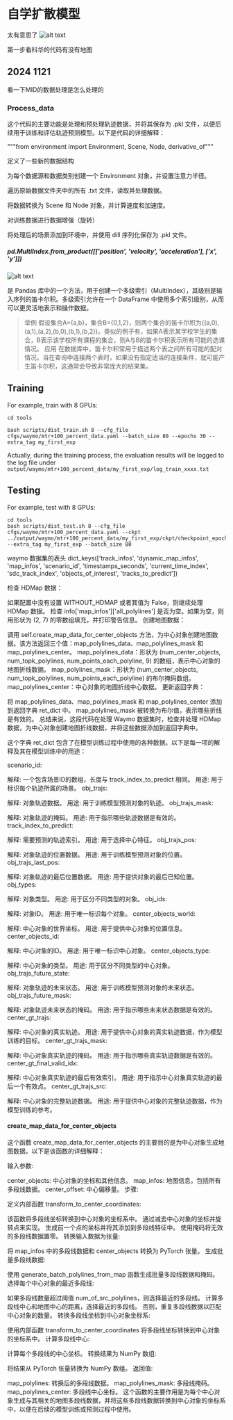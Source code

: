 # 自学扩散模型
太有意思了
![alt text](image.png)


第一步看科华的代码有没有地图

## 2024 1121
看一下MID的数据处理是怎么处理的

### Process_data
这个代码的主要功能是处理和预处理轨迹数据，并将其保存为 .pkl 文件，以便后续用于训练和评估轨迹预测模型。以下是代码的详细解释：

"""from environment import Environment, Scene, Node, derivative_of"""

定义了一些新的数据结构

为每个数据源和数据类别创建一个 Environment 对象，并设置注意力半径。

遍历原始数据文件夹中的所有 .txt 文件，读取并处理数据。

将数据转换为 Scene 和 Node 对象，并计算速度和加速度。

对训练数据进行数据增强（旋转）

将处理后的场景添加到环境中，并使用 dill 序列化保存为 .pkl 文件。



##### pd.MultiIndex.from_product([['position', 'velocity', 'acceleration'], ['x', 'y']])
![alt text](image-1.png)

是 Pandas 库中的一个方法，用于创建一个多级索引（MultiIndex），其级别是输入序列的笛卡尔积。多级索引允许在一个 DataFrame 中使用多个索引级别，从而可以更灵活地表示和操作数据。

> 举例
假设集合A={a,b}，集合B={0,1,2}，则两个集合的笛卡尔积为{(a,0),(a,1),(a,2),(b,0),(b,1),(b,2)}。类似的例子有，如果A表示某学校学生的集合，B表示该学校所有课程的集合，则A与B的笛卡尔积表示所有可能的选课情况。
> 应用
在数据库中，笛卡尔积常用于描述两个表之间所有可能的配对情况。当在查询中连接两个表时，如果没有指定适当的连接条件，就可能产生笛卡尔积，这通常会导致非常庞大的结果集。


## Training 
For example, train with 8 GPUs: 
```
cd tools

bash scripts/dist_train.sh 8 --cfg_file cfgs/waymo/mtr+100_percent_data.yaml --batch_size 80 --epochs 30 --extra_tag my_first_exp
```
Actually, during the training process, the evaluation results will be logged to the log file under `output/waymo/mtr+100_percent_data/my_first_exp/log_train_xxxx.txt`

## Testing
For example, test with 8 GPUs: 
```
cd tools
bash scripts/dist_test.sh 8 --cfg_file cfgs/waymo/mtr+100_percent_data.yaml --ckpt ../output/waymo/mtr+100_percent_data/my_first_exp/ckpt/checkpoint_epoch_30.pth --extra_tag my_first_exp --batch_size 80 
```


waymo 数据集的表头
dict_keys(['track_infos', 'dynamic_map_infos', 'map_infos', 'scenario_id', 'timestamps_seconds', 'current_time_index', 'sdc_track_index', 'objects_of_interest', 'tracks_to_predict'])


检查 HDMap 数据：

如果配置中没有设置 WITHOUT_HDMAP 或者其值为 False，则继续处理 HDMap 数据。
检查 info['map_infos']['all_polylines'] 是否为空。如果为空，则用形状为 (2, 7) 的零数组填充，并打印警告信息。
创建地图数据：

调用 self.create_map_data_for_center_objects 方法，为中心对象创建地图数据。该方法返回三个值：map_polylines_data、map_polylines_mask 和 map_polylines_center。
map_polylines_data：形状为 (num_center_objects, num_topk_polylines, num_points_each_polyline, 9) 的数组，表示中心对象的地图折线数据。
map_polylines_mask：形状为 (num_center_objects, num_topk_polylines, num_points_each_polyline) 的布尔掩码数组。
map_polylines_center：中心对象的地图折线中心数据。
更新返回字典：

将 map_polylines_data、map_polylines_mask 和 map_polylines_center 添加到返回字典 ret_dict 中。
map_polylines_mask 被转换为布尔值，表示哪些折线是有效的。
总结来说，这段代码在处理 Waymo 数据集时，检查并处理 HDMap 数据，为中心对象创建地图折线数据，并将这些数据添加到返回字典中。


这个字典 ret_dict 包含了在模型训练过程中使用的各种数据。以下是每一项的解释及其在模型训练中的用途：

scenario_id:

解释: 一个包含场景ID的数组，长度与 track_index_to_predict 相同。
用途: 用于标识每个轨迹所属的场景。
obj_trajs:

解释: 对象轨迹数据。
用途: 用于训练模型预测对象的轨迹。
obj_trajs_mask:

解释: 对象轨迹的掩码。
用途: 用于指示哪些轨迹数据是有效的。
track_index_to_predict:

解释: 需要预测的轨迹索引。
用途: 用于选择中心特征。
obj_trajs_pos:

解释: 对象轨迹的位置数据。
用途: 用于训练模型预测对象的位置。
obj_trajs_last_pos:

解释: 对象轨迹的最后位置数据。
用途: 用于提供对象的最后已知位置。
obj_types:

解释: 对象类型。
用途: 用于区分不同类型的对象。
obj_ids:

解释: 对象ID。
用途: 用于唯一标识每个对象。
center_objects_world:

解释: 中心对象的世界坐标。
用途: 用于提供中心对象的位置信息。
center_objects_id:

解释: 中心对象的ID。
用途: 用于唯一标识中心对象。
center_objects_type:

解释: 中心对象的类型。
用途: 用于区分不同类型的中心对象。
obj_trajs_future_state:

解释: 对象轨迹的未来状态。
用途: 用于训练模型预测对象的未来状态。
obj_trajs_future_mask:

解释: 对象轨迹未来状态的掩码。
用途: 用于指示哪些未来状态数据是有效的。
center_gt_trajs:

解释: 中心对象的真实轨迹。
用途: 用于提供中心对象的真实轨迹数据，作为模型训练的目标。
center_gt_trajs_mask:

解释: 中心对象真实轨迹的掩码。
用途: 用于指示哪些真实轨迹数据是有效的。
center_gt_final_valid_idx:

解释: 中心对象真实轨迹的最后有效索引。
用途: 用于指示中心对象真实轨迹的最后一个有效点。
center_gt_trajs_src:

解释: 中心对象的完整轨迹数据。
用途: 用于提供中心对象的完整轨迹数据，作为模型训练的参考。


#### create_map_data_for_center_objects
这个函数 create_map_data_for_center_objects 的主要目的是为中心对象生成地图数据。以下是该函数的详细解释：

输入参数:

center_objects: 中心对象的坐标和其他信息。
map_infos: 地图信息，包括所有多段线数据。
center_offset: 中心偏移量。
步骤:

定义内部函数 transform_to_center_coordinates:

该函数将多段线坐标转换到中心对象的坐标系中。
通过减去中心对象的坐标并旋转点来实现。
生成前一个点的坐标并将其添加到多段线特征中。
使用掩码将无效的多段线数据置零。
转换输入数据为张量:

将 map_infos 中的多段线数据和 center_objects 转换为 PyTorch 张量。
生成批量多段线数据:

使用 generate_batch_polylines_from_map 函数生成批量多段线数据和掩码。
选择每个中心对象的最近多段线:

如果多段线数量超过阈值 num_of_src_polylines，则选择最近的多段线。
计算多段线中心和地图中心的距离，选择最近的多段线。
否则，重复多段线数据以匹配中心对象的数量。
转换多段线坐标到中心对象坐标系:

使用内部函数 transform_to_center_coordinates 将多段线坐标转换到中心对象的坐标系中。
计算多段线中心:

计算每个多段线的中心坐标。
转换结果为 NumPy 数组:

将结果从 PyTorch 张量转换为 NumPy 数组。
返回值:

map_polylines: 转换后的多段线数据。
map_polylines_mask: 多段线掩码。
map_polylines_center: 多段线中心坐标。
这个函数的主要作用是为每个中心对象生成与其相关的地图多段线数据，并将这些多段线数据转换到中心对象的坐标系中，以便在后续的模型训练或预测过程中使用。